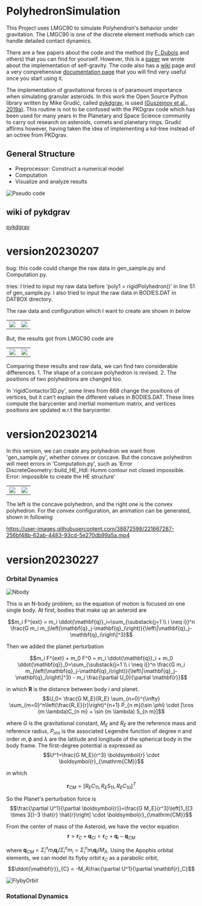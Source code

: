 # PolyhedronSimulation
This Project uses LMGC90 to simulate Polyhendron's behavior under gravitation. The LMGC90 is one of the discrete element methods which can handle detailed contact dynamics.

There are a few papers about the code and the method (by [F. Dubois](https://scholar.google.com/citations?user=boV9fugAAAAJ&hl=en&oi=ao) and others) that you can find for yourself.  However, this is a [paper](https://www.sciencedirect.com/science/article/pii/S0019103521001238) we wrote about the implementation of self-gravity.  The code also has a [wiki](https://git-xen.lmgc.univ-montp2.fr/lmgc90/lmgc90_user/-/wikis/home) page and a very comprehensive [documentation page](http://www.lmgc.univ-montp2.fr/~mozul/LMGC90_USER/UserDoc/docs_2019/#) that you will find very useful once you start using it.

The implementation of gravitational forces is of paramount importance when simulating granular asteroids. In this work the Open Source Python library written by Mike Grudić, called [pykdgrav](https://github.com/mikegrudic/pytreegrav), is used [(Guszejnov et al., 2019a)](https://academic.oup.com/mnras/article/492/1/488/5679905). This routine is not to be confused with the PKDgrav code which has been used for many years in the Planetary and Space Science community to carry out research on asteroids, comets and planetary rings. Grudić affirms however, having taken the idea of implementing a kd-tree instead of an octree from PKDgrav.

## General Structure

- Preprocessor: Construct a numerical model
- Computation
- Visualize and analyze results

![Pseudo code](./ReadmePic/PseudoCode.png)

## wiki of pykdgrav
[pykdgrav](https://github.com/mikegrudic/pytreegrav/issues/1)

# version20230207

bug: this code could change the raw data in gen_sample.py and Computation.py.

tries: I tried to input my raw data before 'poly1 = rigidPolyhedron()' in line 51 of gen_sample.py. I also tried to input the raw data in BODIES.DAT in DATBOX directory.

The raw data and configuration which I want to create are shown in below

<table>
    <tr>
        <td ><center><img src="./version20230207/ResultPic/Rawdata.png" > </center></td>
        <td ><center><img src="./version20230207/ResultPic/RawConfig.jpeg" ></center></td>
    </tr>
</table>

But, the results got from LMGC90 code are
<table>
    <tr>
        <td ><center><img src="./version20230207/ResultPic/Pic1.png" > </center></td>
        <td ><center><img src="./version20230207/ResultPic/Pic2.png" ></center></td>
    </tr>
</table>

Comparing these results and raw data, we can find two considerable differences. 1. The shape of a concave polyhedron is revised. 2. The positions of two polyhedrons are changed too. 

In 'rigidContactor3D.py', some lines from 668 change the positions of vertices, but it can't explain the different values in BODIES.DAT. These lines compute the barycenter and inertial momentum matrix, and vertices positions are updated w.r.t the barycenter.

# version20230214

In this version, we can create any polyhedron we want from 'gen_sample.py', whether convex or concave. But the concave polyhedron will meet errors in 'Computation.py', such as 'Error DiscreteGeometry::build_HE_Hdl: Humm contour not closed impossible. Error: impossible to create the HE structure'

<table>
    <tr>
        <td ><center><img src="./version20230212/ResultPic/genPic.png" > </center></td>
        <td ><center><img src="./version20230212/ResultPic/genPic2.png" ></center></td>
    </tr>
</table>

The left is the concave polyhedron, and the right one is the convex polyhedron. For the convex configuration, an animation can be generated, shown in following

https://user-images.githubusercontent.com/38872598/221667287-256bf48b-62ab-4483-93cd-5e270db99a5a.mp4

# version20230227

### Orbital Dynamics
![Nbody](./ReadmePic/Nbody.png)

This is an N-body problem, so the equation of motion is focused on one single body. At first, bodies that make up an asteroid are

$$m_i F^{ext} = m_i \ddot{\mathbf{q}}_i=\sum_{\substack{j=1 \\ i \neq i}}^n \frac{G m_i m_j\left(\mathbf{q}_j-\mathbf{q}_i\right)}{\left\|\mathbf{q}_j-\mathbf{q}_i\right\|^3}$$

Then we added the planet perturbation

$$m_i F^{ext} + m_0 F^0 = m_i \ddot{\mathbf{q}}_i + m_0 \ddot{\mathbf{q}}_0=\sum_{\substack{j=1 \\ i \neq i}}^n \frac{G m_i m_j\left(\mathbf{q}_j-\mathbf{q}_i\right)}{\left\|\mathbf{q}_j-\mathbf{q}_i\right\|^3} - m_i \frac{\partial U_0}{\partial \mathbf{r}}$$

in which $\mathbf{R}$ is the distance between body $i$ and planet.
$$U_0= \frac{G M_E}{R_E} \sum_{n=0}^{\infty} \sum_{m=0}^n\left(\frac{R_E}{r}\right)^{n+1} P_{n m}(\sin \phi) \cdot [\cos (m \lambda)C_{n m} + \sin (m \lambda) S_{n m}]$$

[//]: # (![EarthGravity]&#40;./ReadmePic/EarthGravity.png&#41;)
where $G$ is the gravitational constant, $M_E$ and $R_E$ are the reference mass and reference radius, $P_{n ! n}$ is the associated Legendre function of degree $n$ and order $m, \phi$ and $\lambda$ are the latitude and longitude of the spherical body in the body frame. The first-degree potential is expressed as
$$U^1=\frac{G M_E}{r^3} \boldsymbol{r} \cdot \boldsymbol{r}_{\mathrm{CM}}$$

in which

$$\boldsymbol{r}_{CM} = [R_EC_{11},R_ES_{11},R_EC_{10}]^T$$

So the Planet's perturbation force is
$$\frac{\partial U^1}{\partial \boldsymbol{r}}=\frac{G M_E}{r^3}\left[1_{[3 \times 3]}-3 \hat{r} \hat{r}\right] \cdot \boldsymbol{r}_{\mathrm{CM}}$$

From the center of mass of the Asteroid, we have the vector equation
$$\mathbf{r} = \mathbf{r}_{C} + \mathbf{q}_{Ci} = \mathbf{r}_C + \mathbf{q}_i - \mathbf{q}_{CM}$$

where $\mathbf{q}_{CM} = \Sigma_i^n m_i \mathbf{q}_{i} / \Sigma_i^n m_i= \Sigma_i^n m_i \mathbf{q}_{i} / M_A$. Using the Apophis orbital elements, we can model its flyby orbit $\mathbf{r}_{C}$ as a parabolic orbit,
$$\ddot{\mathbf{r}}_{C} = -M_A\frac{\partial U^1}{\partial \mathbf{r}_C}$$

![FlybyOrbit](./ReadmePic/FlybyOrbit.png)

### Rotational Dynamics